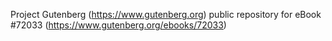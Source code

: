 Project Gutenberg (https://www.gutenberg.org) public repository
for eBook #72033 (https://www.gutenberg.org/ebooks/72033)
